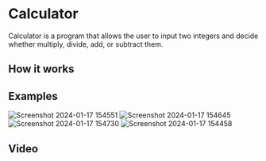 # Calculator

Calculator is a program that allows the user to input two integers and decide whether multiply, divide, add, or subtract them.

## How it works



## Examples

![Screenshot 2024-01-17 154551](https://github.com/Gustayz/Calculator/assets/114109045/f1126230-c0f1-43ff-9e30-c0b25578a5fc)
![Screenshot 2024-01-17 154645](https://github.com/Gustayz/Calculator/assets/114109045/a0b70b79-0087-413c-98c1-d055f336b738)
![Screenshot 2024-01-17 154730](https://github.com/Gustayz/Calculator/assets/114109045/18abf387-e8dc-40fd-8915-694e6178c29f)
![Screenshot 2024-01-17 154458](https://github.com/Gustayz/Calculator/assets/114109045/4c55271a-c95e-4822-8f59-feb67b9688b5)

## Video



